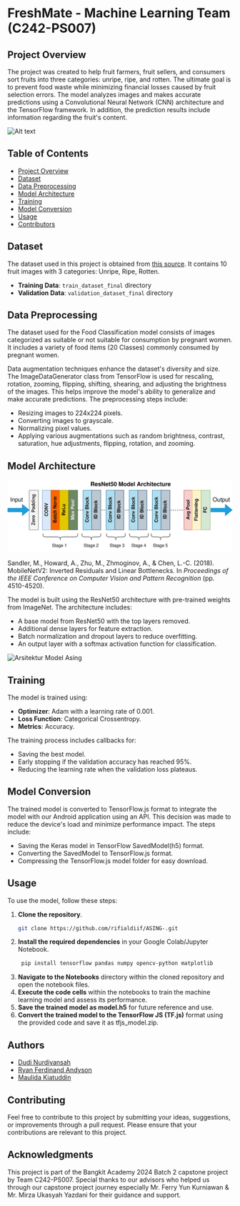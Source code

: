 # FreshMate - Machine Learning Team (C242-PS007)

## Project Overview

The project was created to help fruit farmers, fruit sellers, and consumers sort fruits into three categories: unripe, ripe, and rotten. The ultimate goal is to prevent food waste while minimizing financial losses caused by fruit selection errors. The model analyzes images and makes accurate predictions using a Convolutional Neural Network (CNN) architecture and the TensorFlow framework. In addition, the prediction results include information regarding the fruit's content.

![Alt text](img/Introduction🌛.png)

## Table of Contents

- [Project Overview](#project-overview)
- [Dataset](#dataset)
- [Data Preprocessing](#data-preprocessing)
- [Model Architecture](#model-architecture)
- [Training](#training)
- [Model Conversion](#model-conversion)
- [Usage](#usage)
- [Contributors](#contributors)

## Dataset

The dataset used in this project is obtained from [this source](https://storage.googleapis.com/dataset-dragon-frost/New_Asing_Classification.zip). It contains 10 fruit images with 3 categories: Unripe, Ripe, Rotten.

- **Training Data**: `train_dataset_final` directory
- **Validation Data**: `validation_dataset_final` directory

## Data Preprocessing

The dataset used for the Food Classification model consists of images categorized as suitable or not suitable for consumption by pregnant women. It includes a variety of food items (20 Classes) commonly consumed by pregnant women.

Data augmentation techniques enhance the dataset's diversity and size. The ImageDataGenerator class from TensorFlow is used for rescaling, rotation, zooming, flipping, shifting, shearing, and adjusting the brightness of the images. This helps improve the model's ability to generalize and make accurate predictions.
The preprocessing steps include:

- Resizing images to 224x224 pixels.
- Converting images to grayscale.
- Normalizing pixel values.
- Applying various augmentations such as random brightness, contrast, saturation, hue adjustments, flipping, rotation, and zooming.

## Model Architecture

![Alt text](Image/resnet_architecture.png)

Sandler, M., Howard, A., Zhu, M., Zhmoginov, A., & Chen, L.-C. (2018). MobileNetV2: Inverted Residuals and Linear Bottlenecks. In *Proceedings of the IEEE Conference on Computer Vision and Pattern Recognition* (pp. 4510-4520).

The model is built using the ResNet50 architecture with pre-trained weights from ImageNet. The architecture includes:

- A base model from ResNet50 with the top layers removed.
- Additional dense layers for feature extraction.
- Batch normalization and dropout layers to reduce overfitting.
- An output layer with a softmax activation function for classification.

![Arsitektur Model Asing](img/model_architecture.png)

## Training

The model is trained using:

- **Optimizer**: Adam with a learning rate of 0.001.
- **Loss Function**: Categorical Crossentropy.
- **Metrics**: Accuracy.

The training process includes callbacks for:

- Saving the best model.
- Early stopping if the validation accuracy has reached 95%.
- Reducing the learning rate when the validation loss plateaus.

## Model Conversion

The trained model is converted to TensorFlow.js format to integrate the model with our Android application using an API. This decision was made to reduce the device's load and minimize performance impact. The steps include:

- Saving the Keras model in TensorFlow SavedModel(h5) format.
- Converting the SavedModel to TensorFlow.js format.
- Compressing the TensorFlow.js model folder for easy download.

## Usage

To use the model, follow these steps:

1. **Clone the repository**.
   ```sh
   git clone https://github.com/rifialdiif/ASING-.git
2. **Install the required dependencies** in your Google Colab/Jupyter Notebook.
   ```sh
    pip install tensorflow pandas numpy opencv-python matplotlib
3. **Navigate to the Notebooks** directory within the cloned repository and open the notebook files.
4. **Execute the code cells** within the notebooks to train the machine learning model and assess its performance.
5. **Save the trained model as model.h5** for future reference and use.
6. **Convert the trained model to the TensorFlow JS (TF.js)** format using the provided code and save it as tfjs_model.zip.

## Authors

- [Dudi Nurdiyansah](https://github.com/dudinurdiyans)
- [Ryan Ferdinand Andyson](https://github.com/ryanfa03)
- [Maulida Kiatuddin](https://github.com/moliirsa)

## Contributing
Feel free to contribute to this project by submitting your ideas, suggestions, or improvements through a pull request. Please ensure that your contributions are relevant to this project.

## Acknowledgments
This project is part of the Bangkit Academy 2024 Batch 2 capstone project by Team C242-PS007. Special thanks to our advisors who helped us through our capstone project journey especially Mr. Ferry Yun Kurniawan & Mr. Mirza Ukasyah Yazdani for their guidance and support.

